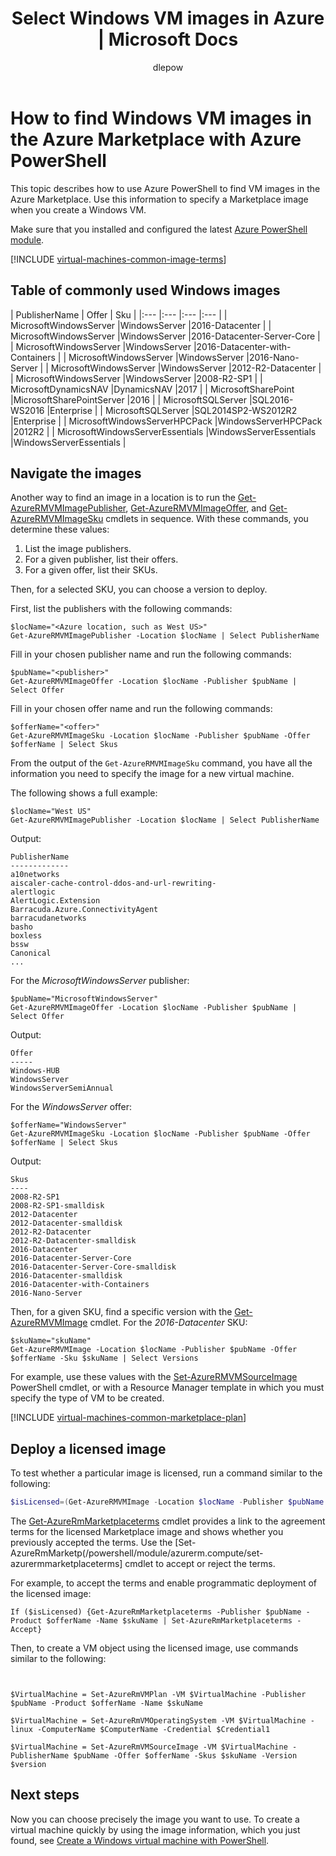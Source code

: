 ﻿---
title: Select Windows VM images in Azure | Microsoft Docs
description: Learn how to use Azure PowerSHell to determine the publisher, offer, SKU, and version for Marketplace VM images.
services: virtual-machines-windows
documentationcenter: ''
author: dlepow
manager: jeconnoc
editor: ''
tags: azure-resource-manager

ms.assetid: 188b8974-fabd-4cd3-b7dc-559cbb86b98a
ms.service: virtual-machines-windows
ms.devlang: na
ms.topic: article
ms.tgt_pltfrm: vm-windows
ms.workload: infrastructure
ms.date: 02/12/2018
ms.author: danlep

---
# How to find Windows VM images in the Azure Marketplace with Azure PowerShell

This topic describes how to use Azure PowerShell to find VM images in the Azure Marketplace. Use this information to specify a Marketplace image when you create a Windows VM.

Make sure that you installed and configured the latest [Azure PowerShell module](/powershell/azure/install-azurerm-ps).

[!INCLUDE [virtual-machines-common-image-terms](../../../includes/virtual-machines-common-image-terms.md)]

## Table of commonly used Windows images
| PublisherName | Offer | Sku |
|:--- |:--- |:--- |:--- |
| MicrosoftWindowsServer |WindowsServer |2016-Datacenter |
| MicrosoftWindowsServer |WindowsServer |2016-Datacenter-Server-Core |
| MicrosoftWindowsServer |WindowsServer |2016-Datacenter-with-Containers |
| MicrosoftWindowsServer |WindowsServer |2016-Nano-Server |
| MicrosoftWindowsServer |WindowsServer |2012-R2-Datacenter |
| MicrosoftWindowsServer |WindowsServer |2008-R2-SP1 |
| MicrosoftDynamicsNAV |DynamicsNAV |2017 |
| MicrosoftSharePoint |MicrosoftSharePointServer |2016 |
| MicrosoftSQLServer |SQL2016-WS2016 |Enterprise |
| MicrosoftSQLServer |SQL2014SP2-WS2012R2 |Enterprise |
| MicrosoftWindowsServerHPCPack |WindowsServerHPCPack |2012R2 |
| MicrosoftWindowsServerEssentials |WindowsServerEssentials |WindowsServerEssentials |

## Navigate the images


Another way to find an image in a location is to run the [Get-AzureRMVMImagePublisher](/powershell/module/azurerm.compute/get-azurermvmimagepublisher), [Get-AzureRMVMImageOffer](/powershell/module/azurerm.compute/get-azurermvmimageoffer), and [Get-AzureRMVMImageSku](/powershell/module/azurerm.compute/get-azurermvmimagesku) cmdlets in sequence. With these commands, you determine these values:

1. List the image publishers.
2. For a given publisher, list their offers.
3. For a given offer, list their SKUs.

Then, for a selected SKU, you can choose a version to deploy.

First, list the publishers with the following commands:

```azurepowershell-interactive
$locName="<Azure location, such as West US>"
Get-AzureRMVMImagePublisher -Location $locName | Select PublisherName
```

Fill in your chosen publisher name and run the following commands:

```azurepowershell-interactive
$pubName="<publisher>"
Get-AzureRMVMImageOffer -Location $locName -Publisher $pubName | Select Offer
```

Fill in your chosen offer name and run the following commands:

```azurepowershell-interactive
$offerName="<offer>"
Get-AzureRMVMImageSku -Location $locName -Publisher $pubName -Offer $offerName | Select Skus
```

From the output of the `Get-AzureRMVMImageSku` command, you have all the information you need to specify the image for a new virtual machine.

The following shows a full example:

```azurepowershell-interactive
$locName="West US"
Get-AzureRMVMImagePublisher -Location $locName | Select PublisherName

```

Output:

```
PublisherName
-------------
a10networks
aiscaler-cache-control-ddos-and-url-rewriting-
alertlogic
AlertLogic.Extension
Barracuda.Azure.ConnectivityAgent
barracudanetworks
basho
boxless
bssw
Canonical
...
```

For the *MicrosoftWindowsServer* publisher:

```azurepowershell-interactive
$pubName="MicrosoftWindowsServer"
Get-AzureRMVMImageOffer -Location $locName -Publisher $pubName | Select Offer
```

Output:

```
Offer
-----
Windows-HUB
WindowsServer
WindowsServerSemiAnnual
```

For the *WindowsServer* offer:

```azurepowershell-interactive
$offerName="WindowsServer"
Get-AzureRMVMImageSku -Location $locName -Publisher $pubName -Offer $offerName | Select Skus
```

Output:

```
Skus
----
2008-R2-SP1
2008-R2-SP1-smalldisk
2012-Datacenter
2012-Datacenter-smalldisk
2012-R2-Datacenter
2012-R2-Datacenter-smalldisk
2016-Datacenter
2016-Datacenter-Server-Core
2016-Datacenter-Server-Core-smalldisk
2016-Datacenter-smalldisk
2016-Datacenter-with-Containers
2016-Nano-Server
```

Then, for a given SKU, find a specific version with the 
[Get-AzureRMVMImage](/powershell/module/azurerm.compute/get-azurermvmimage) cmdlet. For the *2016-Datacenter* SKU:

```powershell-interactive
$skuName="skuName"
Get-AzureRMVMImage -Location $locName -Publisher $pubName -Offer $offerName -Sku $skuName | Select Versions
```


For example, use these values with the [Set-AzureRMVMSourceImage](/powershell/module/azurerm.compute/set-azurermvmsourceimage) PowerShell cmdlet, or with a Resource Manager template in which you must specify the type of VM to be created.

[!INCLUDE [virtual-machines-common-marketplace-plan](../../../includes/virtual-machines-common-marketplace-plan.md)]


## Deploy a licensed image
To test whether a particular image is licensed, run a command similar to the following:

```powershell
$isLicensed=(Get-AzureRMVMImage -Location $locName -Publisher $pubName -Offer $offerName -Skus $skuName -Version $version).PurchasePlan -ne ""
```

The [Get-AzureRmMarketplaceterms](/powershell/module/azurerm.compute/get-azurermmarketplaceterms) cmdlet provides a link to the agreement terms for the licensed Marketplace image and shows whether you previously accepted the terms. Use the [Set-AzureRmMarketp(/powershell/module/azurerm.compute/set-azurermmarketplaceterms] cmdlet to accept or reject the terms.

For example, to accept the terms and enable programmatic deployment of the licensed image:

```powershell-interactive
If ($isLicensed) {Get-AzureRmMarketplaceterms -Publisher $pubName -Product $offerName -Name $skuName | Set-AzureRmMarketplaceterms -Accept}
```

Then, to create a VM object using the licensed image, use commands similar to the following:

```powershell-interactive


$VirtualMachine = Set-AzureRmVMPlan -VM $VirtualMachine -Publisher $pubName -Product $offerName -Name $skuName

$VirtualMachine = Set-AzureRmVMOperatingSystem -VM $VirtualMachine -linux -ComputerName $ComputerName -Credential $Credential1

$VirtualMachine = Set-AzureRmVMSourceImage -VM $VirtualMachine -PublisherName $pubName -Offer $offerName -Skus $skuName -Version $version
```

## Next steps
Now you can choose precisely the image you want to use. To create a virtual machine quickly by using the image information, which you just found, see [Create a Windows virtual machine with PowerShell](quick-create-powershell.md).
